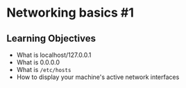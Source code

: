 # Networking basics #1

## Learning Objectives
* What is localhost/127.0.0.1
* What is 0.0.0.0
* What is `/etc/hosts`
* How to display your machine's active network interfaces

